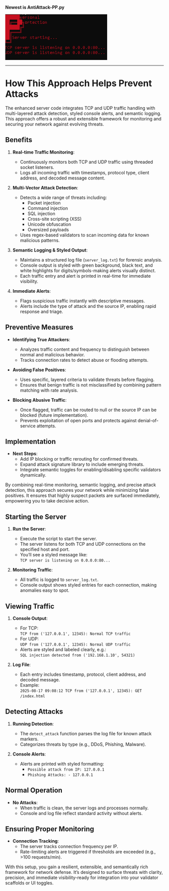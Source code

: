 **Newest is AntiAttack-PP.py** 

![Screenshot of AntiAttck-PP running!](https://github.com/BadNintendo/AntiAttacker/blob/f79cf14afb4d18a054606f9526349e234d619704/Anti-PP.png)

---

# How This Approach Helps Prevent Attacks

The enhanced server code integrates TCP and UDP traffic handling with multi-layered attack detection, styled console alerts, and semantic logging. This approach offers a robust and extensible framework for monitoring and securing your network against evolving threats.

## Benefits

1. **Real-time Traffic Monitoring**:
   * Continuously monitors both TCP and UDP traffic using threaded socket listeners.
   * Logs all incoming traffic with timestamps, protocol type, client address, and decoded message content.

2. **Multi-Vector Attack Detection**:
   * Detects a wide range of threats including:
     - Packet injection
     - Command injection
     - SQL injection
     - Cross-site scripting (XSS)
     - Unicode obfuscation
     - Oversized payloads
   * Uses regex-based validators to scan incoming data for known malicious patterns.

3. **Semantic Logging & Styled Output**:
   * Maintains a structured log file (`server_log.txt`) for forensic analysis.
   * Console output is styled with green background, black text, and white highlights for digits/symbols-making alerts visually distinct.
   * Each traffic entry and alert is printed in real-time for immediate visibility.

4. **Immediate Alerts**:
   * Flags suspicious traffic instantly with descriptive messages.
   * Alerts include the type of attack and the source IP, enabling rapid response and triage.

## Preventive Measures

* **Identifying True Attackers**:
   * Analyzes traffic content and frequency to distinguish between normal and malicious behavior.
   * Tracks connection rates to detect abuse or flooding attempts.

* **Avoiding False Positives**:
   * Uses specific, layered criteria to validate threats before flagging.
   * Ensures that benign traffic is not misclassified by combining pattern matching with rate analysis.

* **Blocking Abusive Traffic**:
   * Once flagged, traffic can be routed to null or the source IP can be blocked (future implementation).
   * Prevents exploitation of open ports and protects against denial-of-service attempts.

## Implementation

* **Next Steps**:
   * Add IP blocking or traffic rerouting for confirmed threats.
   * Expand attack signature library to include emerging threats.
   * Integrate semantic toggles for enabling/disabling specific validators dynamically.

By combining real-time monitoring, semantic logging, and precise attack detection, this approach secures your network while minimizing false positives. It ensures that highly suspect packets are surfaced immediately, empowering you to take decisive action.

## Starting the Server

1. **Run the Server**:
   * Execute the script to start the server.
   * The server listens for both TCP and UDP connections on the specified host and port.
   * You’ll see a styled message like:  
     `TCP server is listening on 0.0.0.0:80...`

2. **Monitoring Traffic**:
   * All traffic is logged to `server_log.txt`.
   * Console output shows styled entries for each connection, making anomalies easy to spot.

## Viewing Traffic

1. **Console Output**:
   * For TCP:  
     `TCP from ('127.0.0.1', 12345): Normal TCP traffic`
   * For UDP:  
     `UDP from ('127.0.0.1', 12345): Normal UDP traffic`
   * Alerts are styled and labeled clearly, e.g.:  
     `SQL injection detected from ('192.168.1.10', 54321)`

2. **Log File**:
   * Each entry includes timestamp, protocol, client address, and decoded message.
   * Example:  
     `2025-08-17 09:08:12 TCP from ('127.0.0.1', 12345): GET /index.html`

## Detecting Attacks

1. **Running Detection**:
   * The `detect_attack` function parses the log file for known attack markers.
   * Categorizes threats by type (e.g., DDoS, Phishing, Malware).

2. **Console Alerts**:
   * Alerts are printed with styled formatting:
     - `Possible attack from IP: 127.0.0.1`
     - `Phishing Attacks: - 127.0.0.1`

## Normal Operation

* **No Attacks**:
   * When traffic is clean, the server logs and processes normally.
   * Console and log file reflect standard activity without alerts.

## Ensuring Proper Monitoring

* **Connection Tracking**:
   * The server tracks connection frequency per IP.
   * Rate-limiting alerts are triggered if thresholds are exceeded (e.g., >100 requests/min).

With this setup, you gain a resilient, extensible, and semantically rich framework for network defense. It’s designed to surface threats with clarity, precision, and immediate visibility-ready for integration into your validator scaffolds or UI toggles.

